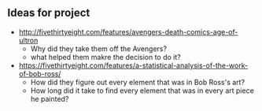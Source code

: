 ## Ideas for project
- http://fivethirtyeight.com/features/avengers-death-comics-age-of-ultron
    - Why did they take them off the Avengers?
    - what helped them makre the decision to do it?
- https://fivethirtyeight.com/features/a-statistical-analysis-of-the-work-of-bob-ross/
    - How did they figure out every element that was in Bob Ross's art?
    - How long did it take to find every element that was in every art piece he painted?